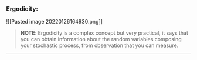 ### Ergodicity:
![[Pasted image 20220126164930.png]]

> **NOTE**:
> Ergodicity is a complex concept but very practical, it says that you can obtain information about the random variables composing your stochastic process, from observation that you can measure.

---